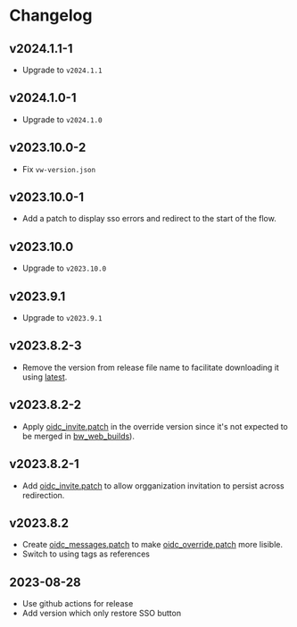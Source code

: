 # Changelog

## v2024.1.1-1

 - Upgrade to `v2024.1.1`

## v2024.1.0-1

 - Upgrade to `v2024.1.0`

## v2023.10.0-2

 - Fix `vw-version.json`

## v2023.10.0-1

 - Add a patch to display sso errors and redirect to the start of the flow.

## v2023.10.0

 - Upgrade to `v2023.10.0`

## v2023.9.1

 - Upgrade to `v2023.9.1`

## v2023.8.2-3

 - Remove the version from release file name to facilitate downloading it using [latest](https://github.com/Timshel/oidc_web_builds/releases/latest/download/oidc_override_web_vault.tar.gz).

## v2023.8.2-2

 - Apply [oidc_invite.patch](oidc_invite.patch) in the override version since it's not expected to be merged in [bw_web_builds](https://github.com/dani-garcia/bw_web_builds)).

## v2023.8.2-1

 - Add [oidc_invite.patch](oidc_invite.patch) to allow orgganization invitation to persist across redirection.

## v2023.8.2

 - Create [oidc_messages.patch](oidc_messages.patch) to make [oidc_override.patch](oidc_override.patch) more lisible.
 - Switch to using tags as references

## 2023-08-28

 - Use github actions for release
 - Add version which only restore SSO button
